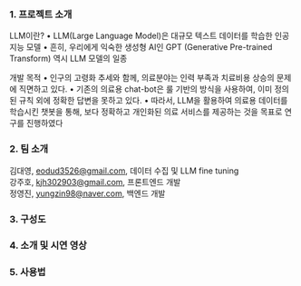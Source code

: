 ### 1. 프로젝트 소개
LLM이란?
• LLM(Large Language Model)은 대규모 텍스트 데이터를 학습한 인공지능 모델
• 흔히, 우리에게 익숙한 생성형 AI인 GPT (Generative Pre-trained Transform) 역시 LLM 모델의 일종  

개발 목적
• 인구의 고령화 추세와 함께, 의료분야는 인력 부족과 치료비용 상승의 문제에 직면하고 있다.
• 기존의 의료용 chat-bot은 룰 기반의 방식을 사용하여, 이미 정의된 규칙 외에 정확한 답변을 못하고 있다.
• 따라서, LLM을 활용하여 의료용 데이터를 학습시킨 챗봇을 통해, 보다 정확하고 개인화된 의료 서비스를
제공하는 것을 목표로 연구를 진행하였다


### 2. 팀 소개
김대영, eodud3526@gmail.com, 데이터 수집 및 LLM fine tuning  
강주호, kjh302903@gmail.com, 프론트엔드 개발  
정영진, yungzin98@naver.com, 백엔드 개발    

### 3. 구성도

### 4. 소개 및 시연 영상

### 5. 사용법
